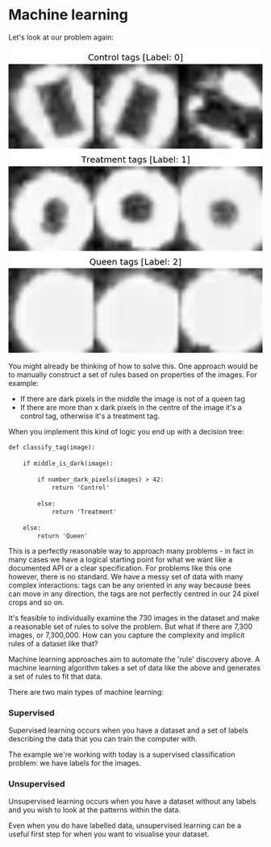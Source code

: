 # Machine learning

Let's look at our problem again:

![](images/example_images.png)

You might already be thinking of how to solve this. One approach would be to manually construct a set of rules based on properties of the images. For example:

- If there are dark pixels in the middle the image is not of a queen tag
- If there are more than x dark pixels in the centre of the image it's a control tag, otherwise it's a treatment tag.

When you implement this kind of logic you end up with a decision tree:

	def classify_tag(image):

		if middle_is_dark(image):

			if number_dark_pixels(images) > 42:
				return 'Control'

			else:
				return 'Treatment'

		else:
			return 'Queen'

This is a perfectly reasonable way to approach many problems - in fact in many cases we have a logical starting point for what we want like a documented API or a clear specification. For problems like this one however, there is no standard. We have a messy set of data with many complex interactions: tags can be any oriented in any way because bees can move in any direction, the tags are not perfectly centred in our 24 pixel crops and so on. 

It's feasible to individually examine the 730 images in the dataset and make a reasonable set of rules to solve the problem. But what if there are 7,300 images, or 7,300,000. How can you capture the complexity and implicit rules of a dataset like that?

Machine learning approaches aim to automate the 'rule' discovery above. A machine learning algorithm takes a set of data like the above and generates a set of rules to fit that data.


There are two main types of machine learning:

### Supervised

Supervised learning occurs when you have a dataset and a set of labels describing the data that you can train the computer with.

The example we're working with today is a supervised classification problem: we have labels for the images.


### Unsupervised

Unsupervised learning occurs when you have a dataset without any labels and you wish to look at the patterns within the data.

Even when you do have labelled data, unsupervised learning can be a useful first step for when you want to visualise your dataset.
